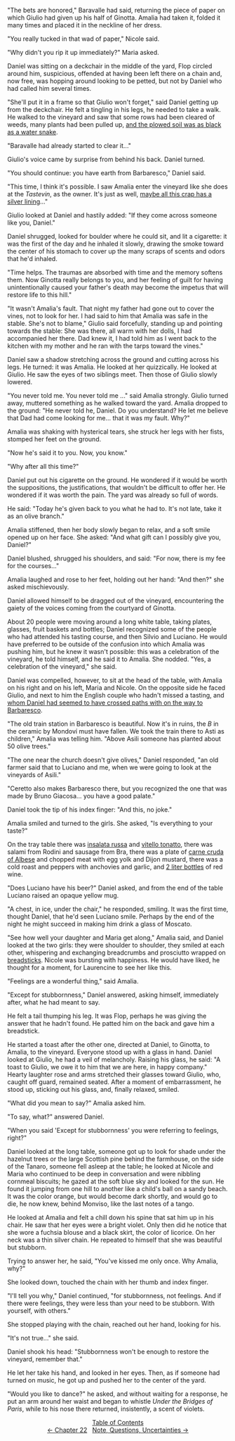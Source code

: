 <!-- Pages 150-155 -->
"The bets are honored," Baravalle had said, returning the piece of paper on which Giulio had given up his half of Ginotta. Amalia had taken it, folded it many times and placed it in the neckline of her dress.

"You really tucked in that wad of paper," Nicole said.

"Why didn't you rip it up immediately?" Maria asked.

Daniel was sitting on a deckchair in the middle of the yard, Flop circled around him, suspicious, offended at having been left there on a chain and, now free, was hopping around looking to be petted, but not by Daniel who had called him several times.

"She'll put it in a frame so that Giulio won't forget," said Daniel getting up from the deckchair. He felt a tingling in his legs, he needed to take a walk. He walked to the vineyard and saw that some rows had been cleared of weeds, many plants had been pulled up, [and the plowed soil was as black as a water snake](http://ofvioletsandlicorice.tumblr.com/post/129354078274/notes-questions-uncertainties#nerecome).

"Baravalle had already started to clear it..."

Giulio's voice came by surprise from behind his back. Daniel turned.

"You should continue: you have earth from Barbaresco," Daniel said.

"This time, I think it's possible. I saw Amalia enter the vineyard like she does at the *Tastevin*, as the owner. It's just as well, [maybe all this crap has a silver lining](http://ofvioletsandlicorice.tumblr.com/post/129354078274/notes-questions-uncertainties#cazzate)..."
<!-- Page 151 -->

Giulio looked at Daniel and hastily added: "If they come across someone like you, Daniel."

Daniel shrugged, looked for boulder where he could sit, and lit a cigarette: it was the first of the day and he inhaled it slowly, drawing the smoke toward the center of his stomach to cover up the many scraps of scents and odors that he'd inhaled.

"Time helps. The traumas are absorbed with time and the memory softens them. Now Ginotta really belongs to you, and her feeling of guilt for having unintentionally caused your father's death may become the impetus that will restore life to this hill."

"It wasn't Amalia's fault. That night my father had gone out to cover the vines, not to look for her. I had said to him that Amalia was safe in the stable. She's not to blame," Giulio said forcefully, standing up and pointing towards the stable: She was there, all warm with her dolls, I had accompanied her there. Dad knew it, I had told him as I went back to the kitchen with my mother and he ran with the tarps toward the vines."

Daniel saw a shadow stretching across the ground and cutting across his legs. He turned: it was Amalia. He looked at her quizzically. He looked at Giulio. He saw the eyes of two siblings meet. Then those of Giulio slowly lowered. 

"You never told me. You never told me ..." said Amalia strongly. Giulio turned away, muttered something as he walked toward the yard. Amalia dropped to the ground: "He never told he, Daniel. Do you understand? He let me believe that Dad had come looking for me... that it was my fault. Why?"

Amalia was shaking with hysterical tears, she struck her legs with her fists, stomped her feet on the ground.

"Now he's said it to you. Now, you know."

"Why after all this time?"

Daniel put out his cigarette on the ground. He wondered if it would be worth the suppositions, the justifications, that wouldn't be difficult to offer her. He wondered if it was worth the pain. The yard was already so full of words.
<!-- Page 152 -->

He said: "Today he's given back to you what he had to. It's not late, take it as an olive branch."

Amalia stiffened, then her body slowly began to relax, and a soft smile opened up on her face. She asked: "And what gift can I possibly give you, Daniel?"

Daniel blushed, shrugged his shoulders, and said: "For now, there is my fee for the courses..."

Amalia laughed and rose to her feet, holding out her hand: "And then?" she asked mischievously.

Daniel allowed himself to be dragged out of the vineyard, encountering the gaiety of the voices coming from the courtyard of Ginotta.

About 20 people were moving around a long white table, taking plates, glasses, fruit baskets and bottles; Daniel recognized some of the people who had attended his tasting course, and then Silvio and Luciano. He would have preferred to be outside of the confusion into which Amalia was pushing him, but he knew it wasn't possible: this was a celebration of the vineyard, he told himself, and he said it to Amalia. She nodded. "Yes, a celebration of the vineyard," she said.

Daniel was compelled, however, to sit at the head of the table, with Amalia on his right and on his left, Maria and Nicole. On the opposite side he faced Giulio, and next to him the English couple who hadn't missed a tasting, and [whom Daniel had seemed to have crossed paths with on the way to Barbaresco](http://ofvioletsandlicorice.tumblr.com/post/129354078274/notes-questions-uncertainties#incrociato).

"The old train station in Barbaresco is beautiful. Now it's in ruins, the *B* in the ceramic by Mondov&iacute; must have fallen. We took the train there to Asti as children," Amalia was telling him. "Above Asili someone has planted about 50 olive trees."

"The one near the church doesn't give olives," Daniel responded, "an old farmer said that to Luciano and me, when we were going to look at the vineyards of Asili."

"Ceretto also makes Barbaresco there, but you recognized the one that was made by Bruno Giacosa... you have a good palate."
<!-- Page 153 -->

Daniel took the tip of his index finger: "And this, no joke."

Amalia smiled and turned to the girls. She asked, "Is everything to your taste?"

On the tray table there was [insalata russa](http://ofvioletsandlicorice.tumblr.com/post/129354078274/notes-questions-uncertainties#insalatarussa) and [vitello tonatto](http://ofvioletsandlicorice.tumblr.com/post/129354078274/notes-questions-uncertainties#vitellotonnato), there was salami from Rodini and sausage from Bra, there was a plate of [carne cruda of Albese](http://ofvioletsandlicorice.tumblr.com/post/129354078274/notes-questions-uncertainties#carnecruda) and chopped meat with egg yolk and Dijon mustard, there was a cold roast and peppers with anchovies and garlic, and [2 liter bottles](http://ofvioletsandlicorice.tumblr.com/post/129354078274/notes-questions-uncertainties#pintoni) of red wine. 

"Does Luciano have his beer?" Daniel asked, and from the end of the table Luciano raised an opaque yellow mug.

"A chest, in ice, under the chair," he responded, smiling. It was the first time, thought Daniel, that he'd seen Luciano smile. Perhaps by the end of the night he might succeed in making him drink a glass of Moscato.

"See how well your daughter and Maria get along," Amalia said, and Daniel looked at the two girls: they were shoulder to shoulder, they smiled at each other, whispering and exchanging breadcrumbs and prosciutto wrapped on [breadsticks](http://ofvioletsandlicorice.tumblr.com/post/129354078274/notes-questions-uncertainties#rubata). Nicole was bursting with happiness. He would have liked, he thought for a moment, for Laurencine to see her like this.

"Feelings are a wonderful thing," said Amalia.

"Except for stubbornness," Daniel answered, asking himself, immediately after, what he had meant to say.

He felt a tail thumping his leg. It was Flop, perhaps he was giving the answer that he hadn't found. He patted him on the back and gave him a breadstick. 

He started a toast after the other one, directed at Daniel, to Ginotta, to Amalia, to the vineyard. Everyone stood up with a glass in hand. Daniel looked at Giulio, he had a veil of melancholy. Raising his glass, he said: "A toast to Giulio, we owe it to him that we are here, in happy company." Hearty laughter rose and arms stretched their glasses toward Giulio, who, caught off guard, remained seated. After a moment of embarrassment, he stood up, sticking out his glass, and, finally relaxed, smiled.
<!-- Page 154 -->

"What did you mean to say?" Amalia asked him.

"To say, what?" answered Daniel.

"When you said 'Except for stubbornness' you were referring to feelings, right?"

Daniel looked at the long table, someone got up to look for shade under the hazelnut trees or the large Scottish pine behind the farmhouse, on the side of the Tanaro, someone fell asleep at the table; he looked at Nicole and Maria who continued to be deep in conversation and were nibbling cornmeal biscuits; he gazed at the soft blue sky and looked for the sun. He found it jumping from one hill to another like a child's ball on a sandy beach. It was the color orange, but would become dark shortly, and would go to die, he now knew, behind Monviso, like the last notes of a tango. 

He looked at Amalia and felt a chill down his spine that sat him up in his chair. He saw that her eyes were a bright violet. Only then did he notice that she wore a fuchsia blouse and a black skirt, the color of licorice. On her neck was a thin silver chain. He repeated to himself that she was beautiful but stubborn.

Trying to answer her, he said, "You've kissed me only once. Why Amalia, why?"

She looked down, touched the chain with her thumb and index finger.

"I'll tell you why," Daniel continued, "for stubbornness, not feelings. And if there were feelings, they were less than your need to be stubborn. With yourself, with others."

She stopped playing with the chain, reached out her hand, looking for his.

"It's not true..." she said.
<!-- Page 155 -->

Daniel shook his head: "Stubbornness won't be enough to restore the vineyard, remember that."

He let her take his hand, and looked in her eyes. Then, as if someone had turned on music, he got up and pushed her to the center of the yard.

"Would you like to dance?" he asked, and without waiting for a response, he put an arm around her waist and began to whistle *Under the Bridges of Paris*, while to his nose there returned, insistently, a scent of violets.

<div style="text-align: center">
<a href="http://ofvioletsandlicorice.tumblr.com/post/129355307919/of-violets-and-licorice-table-of-contents">Table of Contents</a><br/>
<a href="http://ofvioletsandlicorice.tumblr.com/post/130908308029/of-violets-and-licorice-chapter-22">&larr;&nbsp;Chapter 22</a>&nbsp;&nbsp;
<a href="http://ofvioletsandlicorice.tumblr.com/post/129354078274/notes-questions-uncertainties">Note, Questions, Uncertainties&nbsp;&rarr;</a>

</div>
